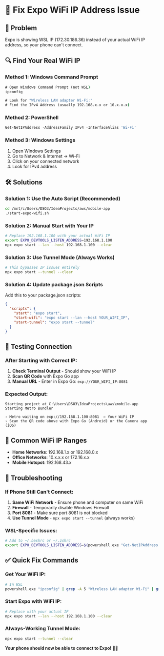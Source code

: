 # 📱 Fix Expo WiFi IP Address Issue

## 🚨 **Problem**
Expo is showing WSL IP (172.30.186.36) instead of your actual WiFi IP address, so your phone can't connect.

## 🔍 **Find Your Real WiFi IP**

### **Method 1: Windows Command Prompt**
```cmd
# Open Windows Command Prompt (not WSL)
ipconfig

# Look for "Wireless LAN adapter Wi-Fi:"
# Find the IPv4 Address (usually 192.168.x.x or 10.x.x.x)
```

### **Method 2: PowerShell**
```powershell
Get-NetIPAddress -AddressFamily IPv4 -InterfaceAlias 'Wi-Fi'
```

### **Method 3: Windows Settings**
1. Open Windows Settings
2. Go to Network & Internet → Wi-Fi
3. Click on your connected network
4. Look for IPv4 address

## 🛠️ **Solutions**

### **Solution 1: Use the Auto Script (Recommended)**
```bash
cd /mnt/c/Users/DSO3/IdeaProjects/aws/mobile-app
./start-expo-wifi.sh
```

### **Solution 2: Manual Start with Your IP**
```bash
# Replace 192.168.1.100 with your actual WiFi IP
export EXPO_DEVTOOLS_LISTEN_ADDRESS=192.168.1.100
npx expo start --lan --host 192.168.1.100 --clear
```

### **Solution 3: Use Tunnel Mode (Always Works)**
```bash
# This bypasses IP issues entirely
npx expo start --tunnel --clear
```

### **Solution 4: Update package.json Scripts**
Add this to your package.json scripts:
```json
{
  "scripts": {
    "start": "expo start",
    "start-wifi": "expo start --lan --host YOUR_WIFI_IP",
    "start-tunnel": "expo start --tunnel"
  }
}
```

## 📱 **Testing Connection**

### **After Starting with Correct IP:**
1. **Check Terminal Output** - Should show your WiFi IP
2. **Scan QR Code** with Expo Go app
3. **Manual URL** - Enter in Expo Go: `exp://YOUR_WIFI_IP:8081`

### **Expected Output:**
```
Starting project at C:\Users\DSO3\IdeaProjects\aws\mobile-app
Starting Metro Bundler

› Metro waiting on exp://192.168.1.100:8081  ← Your WiFi IP
› Scan the QR code above with Expo Go (Android) or the Camera app (iOS)
```

## 🔧 **Common WiFi IP Ranges**
- **Home Networks**: 192.168.1.x or 192.168.0.x
- **Office Networks**: 10.x.x.x or 172.16.x.x
- **Mobile Hotspot**: 192.168.43.x

## 🚨 **Troubleshooting**

### **If Phone Still Can't Connect:**
1. **Same WiFi Network** - Ensure phone and computer on same WiFi
2. **Firewall** - Temporarily disable Windows Firewall
3. **Port 8081** - Make sure port 8081 is not blocked
4. **Use Tunnel Mode** - `npx expo start --tunnel` (always works)

### **WSL-Specific Issues:**
```bash
# Add to ~/.bashrc or ~/.zshrc
export EXPO_DEVTOOLS_LISTEN_ADDRESS=$(powershell.exe "Get-NetIPAddress -AddressFamily IPv4 -InterfaceAlias 'Wi-Fi' | Select-Object -ExpandProperty IPAddress" | tr -d '\r')
```

## ✅ **Quick Fix Commands**

### **Get Your WiFi IP:**
```bash
# In WSL
powershell.exe "ipconfig" | grep -A 5 "Wireless LAN adapter Wi-Fi" | grep "IPv4"
```

### **Start Expo with WiFi IP:**
```bash
# Replace with your actual IP
npx expo start --lan --host 192.168.1.100 --clear
```

### **Always-Working Tunnel Mode:**
```bash
npx expo start --tunnel --clear
```

**Your phone should now be able to connect to Expo! 📱✅**
